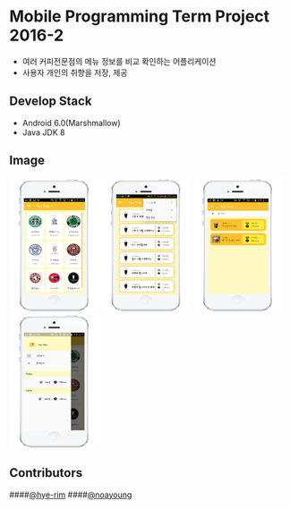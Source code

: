 # Mobile Programming Term Project 2016-2
- 여러 커피전문점의 메뉴 정보를 비교 확인하는 어플리케이션
- 사용자 개인의 취향을 저장, 제공

## Develop Stack
- Android 6.0(Marshmallow)
- Java JDK 8


## Image
<img src="https://github.com/hye-rim/Images/blob/master/mobile_term_project-2016-2/main.png" width="160"> <img src="https://github.com/hye-rim/Images/blob/master/mobile_term_project-2016-2/list_sort.png" width="160"> <img src="https://github.com/hye-rim/Images/blob/master/mobile_term_project-2016-2/favorites.png" width="160"> <img src="https://github.com/hye-rim/Images/blob/master/mobile_term_project-2016-2/navigation drawer.png" width="160">

## Contributors
####[@hye-rim](https://github.com/hye-rim)
####[@noayoung](https://github.com/noayoung)
